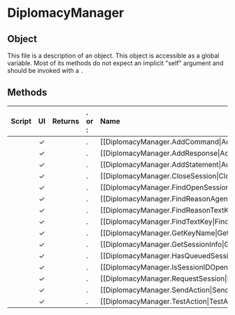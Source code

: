 # DiplomacyManager
## Object
This file is a description of an object. This object is accessible as a global variable. Most of its methods do not expect an implicit "self" argument and should be invoked with a `.`

## Methods
| Script | UI  | Returns | . or : | Name | Arguments |
|:------:|:---:| -------:|:---- |:---- |:--------- |
| |✓| |.|[[DiplomacyManager.AddCommand\|AddCommand]]| |
| |✓| |.|[[DiplomacyManager.AddResponse\|AddResponse]]| |
| |✓| |.|[[DiplomacyManager.AddStatement\|AddStatement]]| |
| |✓| |.|[[DiplomacyManager.CloseSession\|CloseSession]]| |
| |✓| |.|[[DiplomacyManager.FindOpenSessionID\|FindOpenSessionID]]| |
| |✓| |.|[[DiplomacyManager.FindReasonAgendaTextKey\|FindReasonAgendaTextKey]]| |
| |✓| |.|[[DiplomacyManager.FindReasonTextKey\|FindReasonTextKey]]| |
| |✓| |.|[[DiplomacyManager.FindTextKey\|FindTextKey]]| |
| |✓| |.|[[DiplomacyManager.GetKeyName\|GetKeyName]]| |
| |✓| |.|[[DiplomacyManager.GetSessionInfo\|GetSessionInfo]]| |
| |✓| |.|[[DiplomacyManager.HasQueuedSession\|HasQueuedSession]]| |
| |✓| |.|[[DiplomacyManager.IsSessionIDOpen\|IsSessionIDOpen]]| |
| |✓| |.|[[DiplomacyManager.RequestSession\|RequestSession]]| |
| |✓| |.|[[DiplomacyManager.SendAction\|SendAction]]| |
| |✓| |.|[[DiplomacyManager.TestAction\|TestAction]]| |
